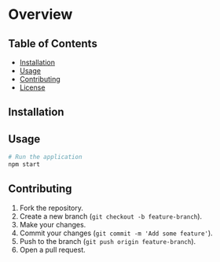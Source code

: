 # Overview

## Table of Contents

- [Installation](#installation)
- [Usage](#usage)
- [Contributing](#contributing)
- [License](#license)

## Installation


## Usage


```bash
# Run the application
npm start
```

## Contributing


1. Fork the repository.
2. Create a new branch (`git checkout -b feature-branch`).
3. Make your changes.
4. Commit your changes (`git commit -m 'Add some feature'`).
5. Push to the branch (`git push origin feature-branch`).
6. Open a pull request.